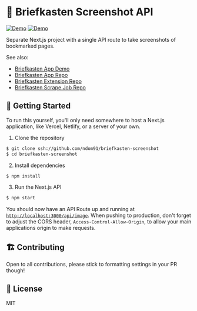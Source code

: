 # 📸 Briefkasten Screenshot API

[![Demo](https://img.shields.io/badge/demo-app-green?style=flat-square)](https://briefkasten.vercel.app)
[![Demo](https://img.shields.io/badge/demo-instance-green?style=flat-square)](https://briefkasten-screenshot.vercel.app/api/image?url=https://google.com)

Separate Next.js project with a single API route to take screenshots of bookmarked pages.

See also:

- [Briefkasten App Demo](https://briefkasten.vercel.app)
- [Briefkasten App Repo](https://github.com/ndom91/briefkasten)
- [Briefkasten Extension Repo](https://github.com/ndom91/briefkasten-extension)
- [Briefkasten Scrape Job Repo](https://github.com/ndom91/briefkasten-scrape)

## 🚀 Getting Started

To run this yourself, you'll only need somewhere to host a Next.js application, like Vercel, Netlify, or a server of your own.

1. Clone the repository

```sh
$ git clone ssh://github.com/ndom91/briefkasten-screenshot
$ cd briefkasten-screenshot
```

2. Install dependencies

```sh
$ npm install
```

3. Run the Next.js API

```sh
$ npm start
```

You should now have an API Route up and running at [`http://localhost:3000/api/image`](http://localhost:3000/api/image). When pushing to production, don't forget to adjust the CORS header, `Access-Control-Allow-Origin`, to allow your main applications origin to make requests.

## 🏗 Contributing

Open to all contributions, please stick to formatting settings in your PR though!

## 📝 License

MIT
